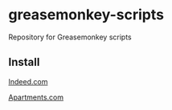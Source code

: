 # greasemonkey-scripts
Repository for Greasemonkey scripts

## Install
[Indeed.com](https://github.com/abasau/greasemonkey-scripts/raw/master/src/indeed.user.js)

[Apartments.com](https://github.com/abasau/greasemonkey-scripts/raw/master/src/apartments.user.js)
